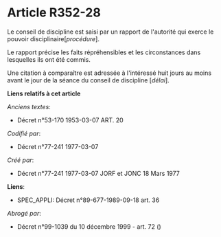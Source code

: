 # Article R352-28

Le conseil de discipline est saisi par un rapport de l'autorité qui exerce le pouvoir disciplinaire[*procédure*].

Le rapport précise les faits répréhensibles et les circonstances dans lesquelles ils ont été commis.

Une citation à comparaître est adressée à l'intéressé huit jours au moins avant le jour de la séance du conseil de discipline
[*délai*].

**Liens relatifs à cet article**

_Anciens textes_:

  - Décret n°53-170 1953-03-07 ART. 20

_Codifié par_:

  - Décret n°77-241 1977-03-07

_Créé par_:

  - Décret n°77-241 1977-03-07 JORF et JONC 18 Mars 1977

**Liens**:

  - SPEC_APPLI: Décret n°89-677-1989-09-18 art. 36

_Abrogé par_:

  - Décret n°99-1039 du 10 décembre 1999 - art. 72 ()
